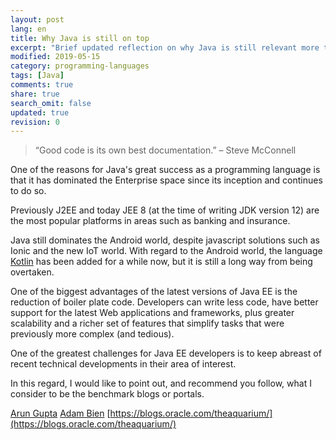 ```yaml
---
layout: post
lang: en
title: Why Java is still on top
excerpt: "Brief updated reflection on why Java is still relevant more than 20 years after its inception"
modified: 2019-05-15
category: programming-languages
tags: [Java]
comments: true
share: true
search_omit: false
updated: true
revision: 0
---
```


> “Good code is its own best documentation.”
> – Steve McConnell

One of the reasons for Java's great success as a programming language is that it has dominated the Enterprise space since its inception and continues to do so. 

Previously J2EE and today JEE 8 (at the time of writing JDK version 12) are the most popular platforms in areas such as banking and insurance.

Java still dominates the Android world, despite javascript solutions such as Ionic and the new IoT world. With regard to the Android world, the language [Kotlin](https://kotlinlang.org/) has been added for a while now, but it is still a long way from being overtaken. 

One of the biggest advantages of the latest versions of Java EE is the reduction of boiler plate code. Developers can write less code, have better support for the latest Web applications and frameworks, plus greater scalability and a richer set of features that simplify tasks that were previously more complex (and tedious). 

One of the greatest challenges for Java EE developers is to keep abreast of recent technical developments in their area of interest. 

In this regard, I would like to point out, and recommend you follow, what I consider to be the benchmark blogs or portals. 

[Arun Gupta](http://blog.arungupta.me/)
[Adam Bien](http://adam-bien.com/roller/abien/)
[https://blogs.oracle.com/theaquarium/](https://blogs.oracle.com/theaquarium/)